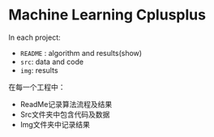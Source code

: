 # Machine Learning Cplusplus

In each project:

- `README` : algorithm and results(show)
- `src`: data and code
- `img`: results

在每一个工程中：

- ReadMe记录算法流程及结果
- Src文件夹中包含代码及数据
- Img文件夹中记录结果